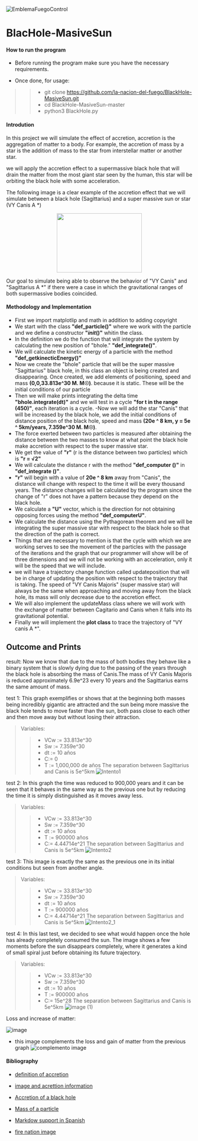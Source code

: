![EmblemaFuegoControl](https://user-images.githubusercontent.com/38228291/67335050-6ba2c280-f523-11e9-93c5-928435fdd118.png)
# BlacHole-MasiveSun 
#### How to run the program
- Before running the program make sure you have the necessary requirements.

- Once done, for usage:
>> - git clone https://github.com/la-nacion-del-fuego/BlackHole-MasiveSun.git
>> - cd BlackHole-MasiveSun-master
>> - python3 BlackHole.py


#### Introdution
In this project we will simulate the effect of accretion, accretion is the aggregation of matter to a body. For example, the accretion of mass by a star is the addition of mass to the star from interstellar matter or another star.


we will apply the accretion effect to a supermassive black hole that will drain the matter from the most giant star seen by the human, this star will be orbiting the black hole with some acceleration.

The following image is a clear example of the accretion effect that we will simulate between a black hole (Sagittarius) and a super massive sun or star (VY Canis A *)

<p align="center">
  <img width="230" height="160" src="https://user-images.githubusercontent.com/38228291/67441287-901e9d80-f5fc-11e9-8597-14014d006e4a.jpg">
</p>

Our goal to simulate being able to observe the behavior of "VY Canis" and "Sagittarius A *" if there were a case in which the gravitational ranges of both supermassive bodies coincided.

#### Methodology and Implementation

- First we import matplotlip and math in addition to adding copyright
- We start with the class **"def_particle()"** where we work with the particle and we define a constructor **"_init_()"** whitin the class.
- In the definition we do the function that will integrate the system by calculating the new position of "bhole." **"def_integrate()"**.
- We will calculate the kinetic energy of a particle with the method **"def_getkinecticEnergy()"**
- Now we create the "bhole" particle that will be the super massive "Sagittarius" black hole, in this class an object is being created and disappearing. Once created, we add elements of positioning, speed and mass **(0,0,33.813e^30 M. M☉)**. because it is static. These will be the initial conditions of our particle
- Then we will make prints integrating the delta time **"bhole.integrate(dt)"** and we will test in a cycle **"for t in the range (450)"**, each iteration is a cycle.
-Now we will add the star "Canis" that will be increased by the black hole, we add the initial conditions of distance position of the black hole, speed and mass **(20e ^ 8 km, y = 5e ^ 5km/years, 7.359e^30  M. M☉)**.
- The force exerted between two particles is measured after obtaining the distance between the two masses to know at what point the black hole make accretion with respect to the super massive star.
- We get the value of **"r"** (r is the distance between two particles) which is **"r = √2"**
- We will calculate the distance r with the method **"def_computer ()"** in **"def_integrate ()"**.
- **"r"** will begin with a value of **20e ^ 8 km** away from "Canis", the distance will change with respect to the time it will be every thousand years. The distance changes will be calculated by the program since the change of "r" does not have a pattern because they depend on the black hole.
- We calculate a **"U"** vector, which is the direction for not obtaining opposing forces using the method **"def_computerU"**.
- We calculate the distance using the Pythagorean theorem and we will be integrating the super massive star with respect to the black hole so that the direction of the path is correct.
- Things that are necessary to mention is that the cycle with which we are working serves to see the movement of the particles with the passage of the iterations and the graph that our programmer will show will be of three dimensions and we will not be working with an acceleration, only it will be the speed that we will include.
- we will have a trajectory change function called updateposition that will be in charge of updating the position with respect to the trajectory that is taking. The speed of "VY Canis Majoris" (super massive star) will always be the same when approaching and moving away from the black hole, its mass will only decrease due to the accretion effect.
- We will also implement the updateMass class where we will work with the exchange of matter between Cagitario and Canis when it falls into its gravitational potential.
- Finally we will implement the **plot class** to trace the trajectory of "VY canis A *".
## Outcome and Prints
  
  
result: Now we know that due to the mass of both bodies they behave like a binary system that is slowly dying due to the passing of the years through the black hole is absorbing the mass of Canis.The mass of VY Canis Majoris is reduced approximately
6.9e^23 every 10 years and the Sagittarius earns the same amount of mass.

  
test 1: This graph exemplifies or shows that at the beginning both masses being incredibly gigantic are attracted and the sun being more massive the black hole tends to move faster than the sun, both pass close to each other and then move away but without losing their attraction.
>Variables:
>>- VCw := 33.813e^30          
>>- Sw := 7.359e^30
>>- dt := 10 años                          
>>- C:= 0                                
>>- T := 1,000,000 de años
>>The separation between Sagittarius and Canis is 5e^5km
![Intento1](https://user-images.githubusercontent.com/38228291/67534840-561ecb80-f6d0-11e9-9f21-13e10c374210.png)
  
  
test 2: In this graph the time was reduced to 900,000 years and it can be seen that it behaves in the same way as the previous one but by reducing the time it is simply distinguished as it moves away less.
>Variables:
>>- VCw :=  33.813e^30
>>- Sw := 7.359e^30
>>- dt := 10 años  
>>- T := 900000 años
>>- C:= 4.44714e^21
>>The separation between Sagittarius and Canis is 5e^5km
![Intento2](https://user-images.githubusercontent.com/38228291/67534850-646ce780-f6d0-11e9-90e3-5282e9db9aa0.png)
  
  
test 3: This image is exactly the same as the previous one in its initial conditions but seen from another angle.
>Variables:
>>- VCw :=  33.813e^30
>>- Sw := 7.359e^30
>>- dt := 10 años
>>- T := 900000 años
>>- C:= 4.44714e^21
>>The separation between Sagittarius and Canis is 5e^5km
![Intento2_1](https://user-images.githubusercontent.com/38228291/67534872-72226d00-f6d0-11e9-9002-db783d32be30.png)
  
  
test 4: In this last test, we decided to see what would happen once the hole has already completely consumed the sun.
The image shows a few moments before the sun disappears completely, where it generates a kind of small spiral just before obtaining its future trajectory.
>Variables:
>>- VCw := 33.813e^30
>>- Sw := 7.359e^30
>>- dt := 10 años
>>- T := 900000 años
>>- C:= 15e^28
>>The separation between Sagittarius and Canis is 5e^5km
![image (1)](https://user-images.githubusercontent.com/38228291/67534901-8a928780-f6d0-11e9-88cb-b17de4cddccd.png)
  
  
Loss and increase of matter:
  
  
![image](https://user-images.githubusercontent.com/38228291/67534881-7c446b80-f6d0-11e9-8abc-59aec6c1fe18.png)
- this image complements the loss and gain of matter from the previous graph
![complemento image](https://user-images.githubusercontent.com/38228291/67544392-8b89e000-f6f5-11e9-82f2-7de63698a12c.png)
#### Bibliography

- [definition of accretion](https://www.astromia.com/glosario/acrecion.htm)

- [image and acrettion information](https://www.nsf.gov/news/mmg/mmg_disp.jsp?med_id=66143)

- [Accretion of a black hole](https://edition.cnn.com/2019/09/26/world/black-hole-shredding-star-scn/index.html)

- [Mass of a particle](https://en.wikipedia.org/wiki/Solar_wind)

- [Markdow support in Spanish](https://markdown.es/sintaxis-markdown/#links)

- [fire nation image](https://es.wikipedia.org/wiki/Naci%C3%B3n_del_Fuego#/media/Archivo:EmblemaFuegoControl.png)
